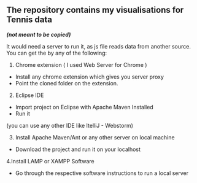 ## The repository contains my visualisations for Tennis data 
**_(not meant to be copied)_**

It would need a server to run it, as js file reads data from another source. You can get the by any of the following:

1. Chrome extension ( I used Web Server for Chrome )
- Install any chrome extension which gives you server proxy
- Point the cloned folder on the extension.

2. Eclipse IDE
- Import project on Eclipse with Apache Maven Installed
- Run it
 
 (you can use any other IDE like ItelliJ - Webstorm)

3. Install Apache Maven/Ant or any other server on local machine
- Download the project and run it on your localhost

4.Install LAMP or XAMPP Software
- Go through the respective software instructions to run a local server

